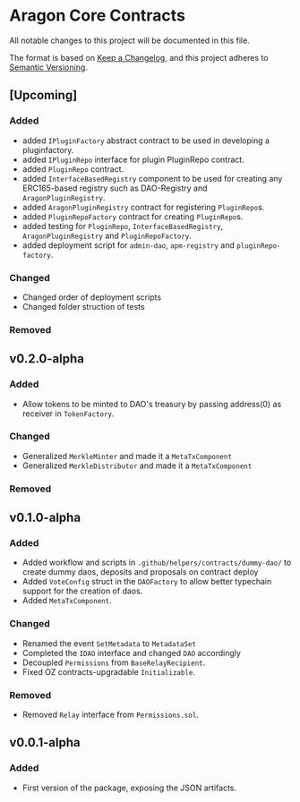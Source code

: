 # Aragon Core Contracts

All notable changes to this project will be documented in this file.

The format is based on [Keep a Changelog](https://keepachangelog.com/en/1.0.0/),
and this project adheres to [Semantic Versioning](https://semver.org/spec/v2.0.0.html).

## [Upcoming]

### Added

- added `IPluginFactory` abstract contract to be used in developing a pluginfactory.
- added `IPluginRepo` interface for plugin PluginRepo contract.
- added `PluginRepo` contract.
- added `InterfaceBasedRegistry` component to be used for creating any ERC165-based registry such as DAO-Registry and `AragonPluginRegistry`.
- added `AragonPluginRegistry` contract for registering `PluginRepo`s.
- added `PluginRepoFactory` contract for creating `PluginRepo`s.
- added testing for `PluginRepo`, `InterfaceBasedRegistry`, `AragonPluginRegistry` and `PluginRepoFactory`.
- added deployment script for `admin-dao`, `apm-registry` and `pluginRepo-factory`.

### Changed

- Changed order of deployment scripts
- Changed folder struction of tests

### Removed

## v0.2.0-alpha

### Added

- Allow tokens to be minted to DAO's treasury by passing address(0) as receiver in `TokenFactory`.

### Changed

- Generalized `MerkleMinter` and made it a `MetaTxComponent`
- Generalized `MerkleDistributor` and made it a `MetaTxComponent`

### Removed

## v0.1.0-alpha

### Added

- Added workflow and scripts in `.github/helpers/contracts/dummy-dao/` to create dummy daos, deposits and proposals on contract deploy
- Added `VoteConfig` struct in the `DAOFactory` to allow better typechain support for the creation of daos.
- Added `MetaTxComponent`.

### Changed

- Renamed the event `SetMetadata` to `MetadataSet`
- Completed the `IDAO` interface and changed `DAO` accordingly
- Decoupled `Permissions` from `BaseRelayRecipient`.
- Fixed OZ contracts-upgradable `Initializable`.

### Removed

- Removed `Relay` interface from `Permissions.sol`.

## v0.0.1-alpha

### Added

- First version of the package, exposing the JSON artifacts.
